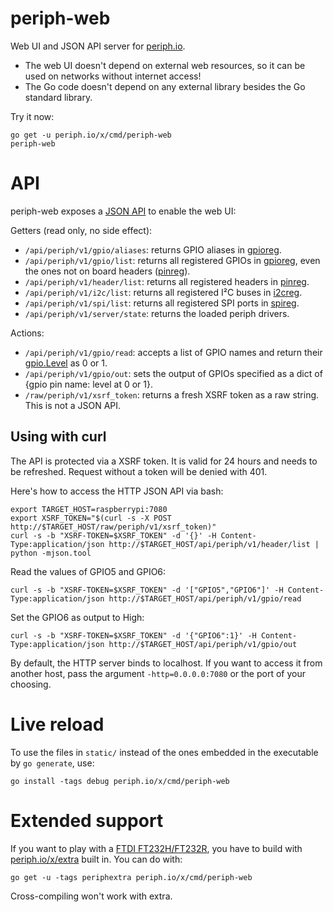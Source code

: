 # periph-web

Web UI and JSON API server for [periph.io](https://periph.io).

- The web UI doesn't depend on external web resources, so it can be used on
  networks without internet access!
- The Go code doesn't depend on any external library besides the Go standard
  library.

Try it now:

```
go get -u periph.io/x/cmd/periph-web
periph-web
```


# API

periph-web exposes a [JSON API](jsonapi.go) to enable the web UI:

Getters (read only, no side effect):

- `/api/periph/v1/gpio/aliases`: returns GPIO aliases in
  [gpioreg](https://periph.io/x/conn/gpio/gpioreg).
- `/api/periph/v1/gpio/list`: returns all registered GPIOs in
  [gpioreg](https://periph.io/x/conn/gpio/gpioreg), even the ones not on
  board headers ([pinreg](https://periph.io/x/conn/pin/pinreg)).
- `/api/periph/v1/header/list`: returns all registered headers in
  [pinreg](https://periph.io/x/conn/pin/pinreg).
- `/api/periph/v1/i2c/list`: returns all registered I²C buses in
  [i2creg](https://periph.io/x/conn/i2c/i2creg).
- `/api/periph/v1/spi/list`: returns all registered SPI ports in
  [spireg](https://periph.io/x/conn/spi/spireg).
- `/api/periph/v1/server/state`: returns the loaded periph drivers.

Actions:

- `/api/periph/v1/gpio/read`: accepts a list of GPIO names and return their
  [gpio.Level](https://periph.io/x/conn/gpio) as 0 or 1.
- `/api/periph/v1/gpio/out`: sets the output of GPIOs specified as a dict of
  {gpio pin name: level at 0 or 1}.
- `/raw/periph/v1/xsrf_token`: returns a fresh XSRF token as a raw string. This
  is not a JSON API.


## Using with curl

The API is protected via a XSRF token. It is valid for 24 hours and needs
to be refreshed. Request without a token will be denied with 401.

Here's how to access the HTTP JSON API via bash:

```
export TARGET_HOST=raspberrypi:7080
export XSRF_TOKEN="$(curl -s -X POST http://$TARGET_HOST/raw/periph/v1/xsrf_token)"
curl -s -b "XSRF-TOKEN=$XSRF_TOKEN" -d '{}' -H Content-Type:application/json http://$TARGET_HOST/api/periph/v1/header/list | python -mjson.tool
```

Read the values of GPIO5 and GPIO6:

```
curl -s -b "XSRF-TOKEN=$XSRF_TOKEN" -d '["GPIO5","GPIO6"]' -H Content-Type:application/json http://$TARGET_HOST/api/periph/v1/gpio/read
```

Set the GPIO6 as output to High:

```
curl -s -b "XSRF-TOKEN=$XSRF_TOKEN" -d '{"GPIO6":1}' -H Content-Type:application/json http://$TARGET_HOST/api/periph/v1/gpio/out
```


By default, the HTTP server binds to localhost. If you want to access it from
another host, pass the argument `-http=0.0.0.0:7080` or the port of your
choosing.


# Live reload

To use the files in `static/` instead of the ones embedded in the executable by
`go generate`, use:

```
go install -tags debug periph.io/x/cmd/periph-web
```


# Extended support

If you want to play with a [FTDI FT232H/FT232R](https://periph.io/device/ftdi/),
you have to build with [periph.io/x/extra](https://periph.io/x/extra) built in.
You can do with:

```
go get -u -tags periphextra periph.io/x/cmd/periph-web
```

Cross-compiling won't work with extra.
